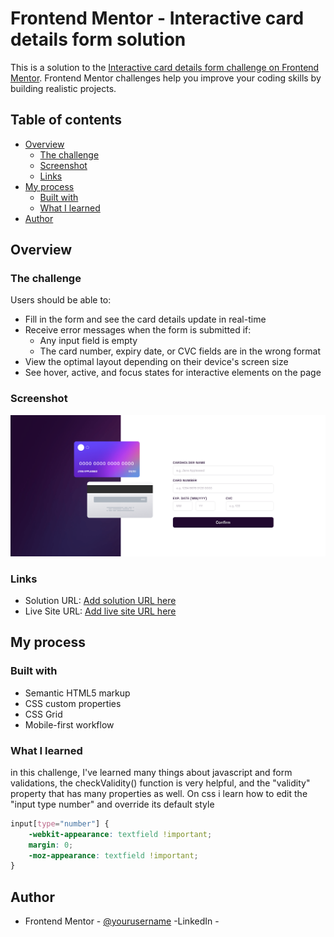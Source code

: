 # Frontend Mentor - Interactive card details form solution

This is a solution to the [Interactive card details form challenge on Frontend Mentor](https://www.frontendmentor.io/challenges/interactive-card-details-form-XpS8cKZDWw). Frontend Mentor challenges help you improve your coding skills by building realistic projects. 

## Table of contents

- [Overview](#overview)
  - [The challenge](#the-challenge)
  - [Screenshot](#screenshot)
  - [Links](#links)
- [My process](#my-process)
  - [Built with](#built-with)
  - [What I learned](#what-i-learned)
- [Author](#author)




## Overview

### The challenge

Users should be able to:

- Fill in the form and see the card details update in real-time
- Receive error messages when the form is submitted if:
  - Any input field is empty
  - The card number, expiry date, or CVC fields are in the wrong format
- View the optimal layout depending on their device's screen size
- See hover, active, and focus states for interactive elements on the page

### Screenshot

![](./design/Screenshot%20Desktop%20device.png)



### Links

- Solution URL: [Add solution URL here](https://github.com/uvdevelop26/responsive-detail-validation)
- Live Site URL: [Add live site URL here]( https://uvdevelop26.github.io/responsive-detail-validation/)

## My process

### Built with

- Semantic HTML5 markup
- CSS custom properties
- CSS Grid
- Mobile-first workflow



### What I learned

in this challenge, I've learned many things about javascript and form validations, the checkValidity() function is very helpful, and the "validity" property that has many properties as well.
On css i learn how to edit the "input type number" and override its default style



```css
input[type="number"] {
    -webkit-appearance: textfield !important;
    margin: 0;
    -moz-appearance: textfield !important;
}

```



## Author

- Frontend Mentor - [@yourusername](https://www.frontendmentor.io/profile/uvdevelop26)
-LinkedIn - [](https://www.linkedin.com/in/beto-villalba-6727a021a/)



